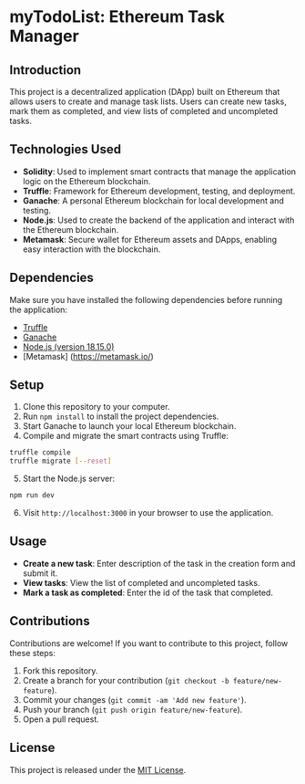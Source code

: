 # myTodoList: Ethereum Task Manager

## Introduction
This project is a decentralized application (DApp) built on Ethereum that allows users to create and manage task lists. Users can create new tasks, mark them as completed, and view lists of completed and uncompleted tasks.

## Technologies Used
- **Solidity**: Used to implement smart contracts that manage the application logic on the Ethereum blockchain.
- **Truffle**: Framework for Ethereum development, testing, and deployment.
- **Ganache**: A personal Ethereum blockchain for local development and testing.
- **Node.js**: Used to create the backend of the application and interact with the Ethereum blockchain.
- **Metamask**:  Secure wallet for Ethereum assets and DApps, enabling easy interaction with the blockchain.

## Dependencies
Make sure you have installed the following dependencies before running the application:
- [Truffle](https://www.trufflesuite.com/docs/truffle/getting-started/installation)
- [Ganache](https://www.trufflesuite.com/ganache)
- [Node.js (version 18.15.0)](https://nodejs.org/en/download/)
- [Metamask] (https://metamask.io/) 

## Setup
1. Clone this repository to your computer.
2. Run `npm install` to install the project dependencies.
3. Start Ganache to launch your local Ethereum blockchain.
4. Compile and migrate the smart contracts using Truffle:
```bash
truffle compile
truffle migrate [--reset]
```
5. Start the Node.js server:
```bash
npm run dev
```
6. Visit `http://localhost:3000` in your browser to use the application.

## Usage
- **Create a new task**: Enter description of the task in the creation form and submit it.
- **View tasks**: View the list of completed and uncompleted tasks.
- **Mark a task as completed**: Enter the id of the task that completed.

## Contributions
Contributions are welcome! If you want to contribute to this project, follow these steps:
1. Fork this repository.
2. Create a branch for your contribution (`git checkout -b feature/new-feature`).
3. Commit your changes (`git commit -am 'Add new feature'`).
4. Push your branch (`git push origin feature/new-feature`).
5. Open a pull request.

## License
This project is released under the [MIT License](LICENSE).

